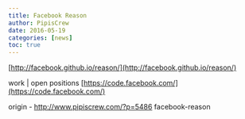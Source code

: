 ```yaml
---
title: Facebook Reason
author: PipisCrew
date: 2016-05-19
categories: [news]
toc: true
---
```


[http://facebook.github.io/reason/](http://facebook.github.io/reason/)

work | open positions
[https://code.facebook.com/](https://code.facebook.com/)

origin - http://www.pipiscrew.com/?p=5486 facebook-reason